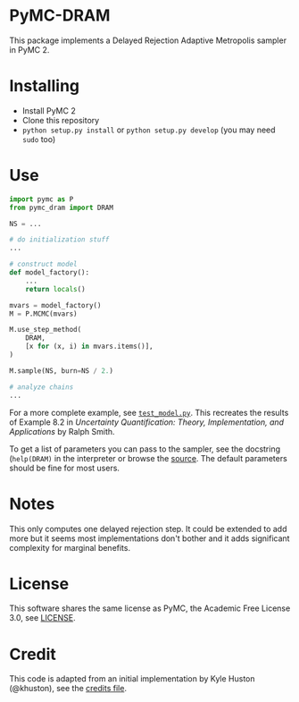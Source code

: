 PyMC-DRAM
=========

This package implements a Delayed Rejection Adaptive Metropolis sampler
in PyMC 2. 

Installing
==========

* Install PyMC 2
* Clone this repository
* `python setup.py install` or `python setup.py develop` (you may need `sudo` too)

Use
===

```python
import pymc as P
from pymc_dram import DRAM

NS = ...

# do initialization stuff
...

# construct model
def model_factory():
    ...
    return locals()

mvars = model_factory()
M = P.MCMC(mvars)

M.use_step_method(
    DRAM,
    [x for (x, i) in mvars.items()],
)

M.sample(NS, burn=NS / 2.)

# analyze chains
...
```

For a more complete example, see [`test_model.py`](test/test_model.py).
This recreates the results of Example 8.2 in *Uncertainty Quantification:
Theory, Implementation, and Applications* by Ralph Smith.

To get a list of parameters you can pass to the sampler, see the docstring
(`help(DRAM)` in the interpreter or browse the [source](pymc_dram/dram.py).
The default parameters should be fine for most users.

Notes
=====

This only computes one delayed rejection step. It could be extended to
add more but it seems most implementations don't bother and it adds
significant complexity for marginal benefits.

License
=======

This software shares the same license as PyMC, the Academic Free License 3.0,
see [LICENSE](LICENSE).

Credit
======
This code is adapted from an initial implementation by Kyle Huston (@khuston),
see the [credits file](CREDITS.md). 
